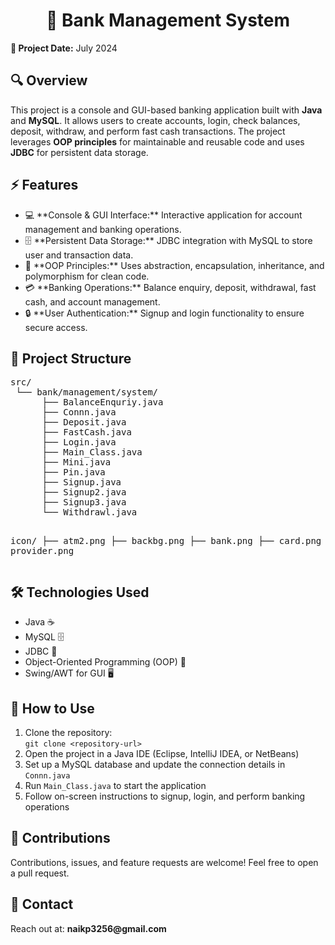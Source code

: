 <h1 align="center">🏦 Bank Management System</h1>

<p><strong>📅 Project Date:</strong> July 2024</p>

<h2>🔍 Overview</h2>
<p>This project is a console and GUI-based banking application built with <strong>Java</strong> and <strong>MySQL</strong>. It allows users to create accounts, login, check balances, deposit, withdraw, and perform fast cash transactions. The project leverages <strong>OOP principles</strong> for maintainable and reusable code and uses <strong>JDBC</strong> for persistent data storage.</p>

<h2>⚡ Features</h2>
<ul>
  <li>💻 **Console & GUI Interface:** Interactive application for account management and banking operations.</li>
  <li>🗄️ **Persistent Data Storage:** JDBC integration with MySQL to store user and transaction data.</li>
  <li>🧩 **OOP Principles:** Uses abstraction, encapsulation, inheritance, and polymorphism for clean code.</li>
  <li>💳 **Banking Operations:** Balance enquiry, deposit, withdrawal, fast cash, and account management.</li>
  <li>🔒 **User Authentication:** Signup and login functionality to ensure secure access.</li>
</ul>

<h2>📁 Project Structure</h2>
<pre>
src/
 └── bank/management/system/
      ├── BalanceEnquriy.java
      ├── Connn.java
      ├── Deposit.java
      ├── FastCash.java
      ├── Login.java
      ├── Main_Class.java
      ├── Mini.java
      ├── Pin.java
      ├── Signup.java
      ├── Signup2.java
      ├── Signup3.java
      └── Withdrawl.java

icon/
 ├── atm2.png
 ├── backbg.png
 ├── bank.png
 ├── card.png
 └── provider.png
</pre>

<h2>🛠️ Technologies Used</h2>
<ul>
  <li>Java ☕</li>
  <li>MySQL 🗄️</li>
  <li>JDBC 🔹</li>
  <li>Object-Oriented Programming (OOP) 🧩</li>
  <li>Swing/AWT for GUI 🖥️</li>
</ul>

<h2>🚀 How to Use</h2>
<ol>
  <li>Clone the repository: <br>
      <code>git clone &lt;repository-url&gt;</code>
  </li>
  <li>Open the project in a Java IDE (Eclipse, IntelliJ IDEA, or NetBeans)</li>
  <li>Set up a MySQL database and update the connection details in <code>Connn.java</code></li>
  <li>Run <code>Main_Class.java</code> to start the application</li>
  <li>Follow on-screen instructions to signup, login, and perform banking operations</li>
</ol>

<h2>🤝 Contributions</h2>
<p>Contributions, issues, and feature requests are welcome! Feel free to open a pull request.</p>

<h2>📧 Contact</h2>
<p>Reach out at: <strong>naikp3256@gmail.com</strong></p>
